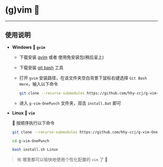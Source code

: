 # (g)vim :punch:
---

## 使用说明
  - **Windows :name_badge: `gvim`**
    - 下载安装 [gvim][1] 或者 使用免安装包(稍后呈上)

    - 下载安装 [git bash][2] 工具

    - 打开 `gvim` 安装路径，在该文件夹空白背景下鼠标右键选择 `Git Bash Here`，输入以下命令
      ```bash
      git clone --recurse-submodules https://github.com/hhy-ccj/g-vim-OnePunch ./g-vim-OnePunch
      ```
    - 进入 `g-vim-OnePunch` 文件夹，双击 `install.bat` 即可

  - **Linux :name_badge: `vim`**

    :pencil: 按顺序执行以下命令
    ```bash
    git clone --recurse-submodules https://github.com/hhy-ccj/g-vim-OnePunch ./g-vim-OnePunch

    cd g-vim-OnePunch

    bash install.sh Linux
    ```
>	:congratulations: 哪里都可以愉快地使用个性化配置的 `vim` 了 :beers:

[1]:https://www.vim.org/download.php
[2]:https://gitforwindows.org/
